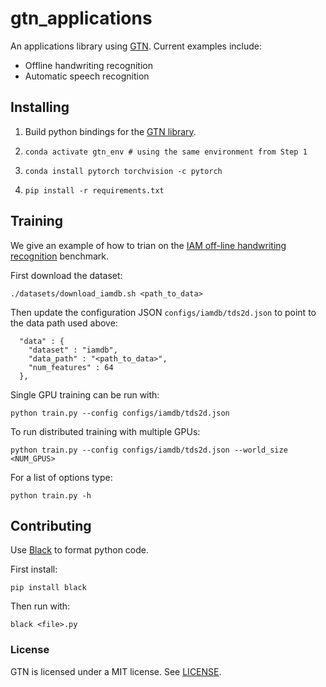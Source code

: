 # gtn_applications

An applications library using [GTN](https://github.com/facebookresearch/gtn).
Current examples include:

- Offline handwriting recognition
- Automatic speech recognition

## Installing

1. Build python bindings for the [GTN library](https://github.com/fairinternal/gtn#using-python-bindings).

2. `conda activate gtn_env # using the same environment from Step 1`

3. `conda install pytorch torchvision -c pytorch`

4. `pip install -r requirements.txt`

## Training

We give an example of how to trian on the [IAM off-line handwriting recognition](http://www.fki.inf.unibe.ch/databases/iam-handwriting-database)
benchmark.

First download the dataset:
```
./datasets/download_iamdb.sh <path_to_data>
```

Then update the configuration JSON `configs/iamdb/tds2d.json` to point to the
data path used above:
```
  "data" : {
    "dataset" : "iamdb",
    "data_path" : "<path_to_data>",
    "num_features" : 64
  },
```

Single GPU training can be run with:
```
python train.py --config configs/iamdb/tds2d.json
```

To run distributed training with multiple GPUs:
```
python train.py --config configs/iamdb/tds2d.json --world_size <NUM_GPUS>
```

For a list of options type:
```
python train.py -h
```

## Contributing

Use [Black](https://github.com/psf/black) to format python code.

First install:

```
pip install black
```

Then run with:

```
black <file>.py
```
### License

GTN is licensed under a MIT license. See [LICENSE](LICENSE).
